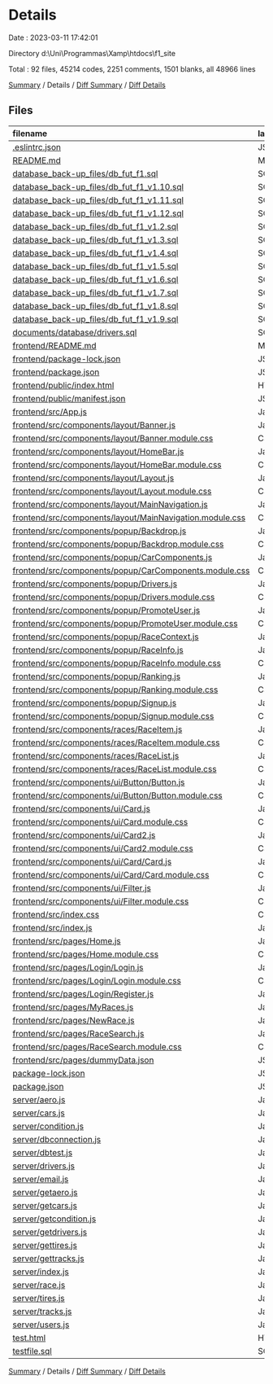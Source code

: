 # Details

Date : 2023-03-11 17:42:01

Directory d:\\Uni\\Programmas\\Xamp\\htdocs\\f1_site

Total : 92 files,  45214 codes, 2251 comments, 1501 blanks, all 48966 lines

[Summary](results.md) / Details / [Diff Summary](diff.md) / [Diff Details](diff-details.md)

## Files
| filename | language | code | comment | blank | total |
| :--- | :--- | ---: | ---: | ---: | ---: |
| [.eslintrc.json](/.eslintrc.json) | JSON | 21 | 0 | 1 | 22 |
| [README.md](/README.md) | Markdown | 14 | 0 | 6 | 20 |
| [database_back-up_files/db_fut_f1.sql](/database_back-up_files/db_fut_f1.sql) | SQL | 283 | 125 | 62 | 470 |
| [database_back-up_files/db_fut_f1_v1.10.sql](/database_back-up_files/db_fut_f1_v1.10.sql) | SQL | 434 | 143 | 74 | 651 |
| [database_back-up_files/db_fut_f1_v1.11.sql](/database_back-up_files/db_fut_f1_v1.11.sql) | SQL | 448 | 156 | 80 | 684 |
| [database_back-up_files/db_fut_f1_v1.12.sql](/database_back-up_files/db_fut_f1_v1.12.sql) | SQL | 457 | 159 | 82 | 698 |
| [database_back-up_files/db_fut_f1_v1.2.sql](/database_back-up_files/db_fut_f1_v1.2.sql) | SQL | 304 | 134 | 68 | 506 |
| [database_back-up_files/db_fut_f1_v1.3.sql](/database_back-up_files/db_fut_f1_v1.3.sql) | SQL | 349 | 134 | 68 | 551 |
| [database_back-up_files/db_fut_f1_v1.4.sql](/database_back-up_files/db_fut_f1_v1.4.sql) | SQL | 430 | 137 | 70 | 637 |
| [database_back-up_files/db_fut_f1_v1.5.sql](/database_back-up_files/db_fut_f1_v1.5.sql) | SQL | 431 | 137 | 70 | 638 |
| [database_back-up_files/db_fut_f1_v1.6.sql](/database_back-up_files/db_fut_f1_v1.6.sql) | SQL | 411 | 137 | 70 | 618 |
| [database_back-up_files/db_fut_f1_v1.7.sql](/database_back-up_files/db_fut_f1_v1.7.sql) | SQL | 427 | 143 | 74 | 644 |
| [database_back-up_files/db_fut_f1_v1.8.sql](/database_back-up_files/db_fut_f1_v1.8.sql) | SQL | 429 | 143 | 74 | 646 |
| [database_back-up_files/db_fut_f1_v1.9.sql](/database_back-up_files/db_fut_f1_v1.9.sql) | SQL | 430 | 143 | 74 | 647 |
| [documents/database/drivers.sql](/documents/database/drivers.sql) | SQL | 137 | 30 | 15 | 182 |
| [frontend/README.md](/frontend/README.md) | Markdown | 38 | 0 | 33 | 71 |
| [frontend/package-lock.json](/frontend/package-lock.json) | JSON | 29,492 | 0 | 1 | 29,493 |
| [frontend/package.json](/frontend/package.json) | JSON | 46 | 0 | 1 | 47 |
| [frontend/public/index.html](/frontend/public/index.html) | HTML | 20 | 22 | 1 | 43 |
| [frontend/public/manifest.json](/frontend/public/manifest.json) | JSON | 25 | 0 | 1 | 26 |
| [frontend/src/App.js](/frontend/src/App.js) | JavaScript | 177 | 7 | 5 | 189 |
| [frontend/src/components/layout/Banner.js](/frontend/src/components/layout/Banner.js) | JavaScript | 13 | 0 | 1 | 14 |
| [frontend/src/components/layout/Banner.module.css](/frontend/src/components/layout/Banner.module.css) | CSS | 7 | 0 | 1 | 8 |
| [frontend/src/components/layout/HomeBar.js](/frontend/src/components/layout/HomeBar.js) | JavaScript | 20 | 0 | 3 | 23 |
| [frontend/src/components/layout/HomeBar.module.css](/frontend/src/components/layout/HomeBar.module.css) | CSS | 66 | 1 | 11 | 78 |
| [frontend/src/components/layout/Layout.js](/frontend/src/components/layout/Layout.js) | JavaScript | 17 | 0 | 2 | 19 |
| [frontend/src/components/layout/Layout.module.css](/frontend/src/components/layout/Layout.module.css) | CSS | 12 | 0 | 2 | 14 |
| [frontend/src/components/layout/MainNavigation.js](/frontend/src/components/layout/MainNavigation.js) | JavaScript | 34 | 0 | 1 | 35 |
| [frontend/src/components/layout/MainNavigation.module.css](/frontend/src/components/layout/MainNavigation.module.css) | CSS | 74 | 0 | 12 | 86 |
| [frontend/src/components/popup/Backdrop.js](/frontend/src/components/popup/Backdrop.js) | JavaScript | 5 | 0 | 1 | 6 |
| [frontend/src/components/popup/Backdrop.module.css](/frontend/src/components/popup/Backdrop.module.css) | CSS | 10 | 0 | 1 | 11 |
| [frontend/src/components/popup/CarComponents.js](/frontend/src/components/popup/CarComponents.js) | JavaScript | 247 | 10 | 13 | 270 |
| [frontend/src/components/popup/CarComponents.module.css](/frontend/src/components/popup/CarComponents.module.css) | CSS | 134 | 8 | 15 | 157 |
| [frontend/src/components/popup/Drivers.js](/frontend/src/components/popup/Drivers.js) | JavaScript | 0 | 83 | 7 | 90 |
| [frontend/src/components/popup/Drivers.module.css](/frontend/src/components/popup/Drivers.module.css) | CSS | 34 | 6 | 5 | 45 |
| [frontend/src/components/popup/PromoteUser.js](/frontend/src/components/popup/PromoteUser.js) | JavaScript | 67 | 0 | 7 | 74 |
| [frontend/src/components/popup/PromoteUser.module.css](/frontend/src/components/popup/PromoteUser.module.css) | CSS | 41 | 0 | 4 | 45 |
| [frontend/src/components/popup/RaceContext.js](/frontend/src/components/popup/RaceContext.js) | JavaScript | 2 | 0 | 1 | 3 |
| [frontend/src/components/popup/RaceInfo.js](/frontend/src/components/popup/RaceInfo.js) | JavaScript | 29 | 0 | 2 | 31 |
| [frontend/src/components/popup/RaceInfo.module.css](/frontend/src/components/popup/RaceInfo.module.css) | CSS | 39 | 1 | 2 | 42 |
| [frontend/src/components/popup/Ranking.js](/frontend/src/components/popup/Ranking.js) | JavaScript | 33 | 1 | 8 | 42 |
| [frontend/src/components/popup/Ranking.module.css](/frontend/src/components/popup/Ranking.module.css) | CSS | 25 | 0 | 2 | 27 |
| [frontend/src/components/popup/Signup.js](/frontend/src/components/popup/Signup.js) | JavaScript | 85 | 3 | 5 | 93 |
| [frontend/src/components/popup/Signup.module.css](/frontend/src/components/popup/Signup.module.css) | CSS | 88 | 4 | 8 | 100 |
| [frontend/src/components/races/RaceItem.js](/frontend/src/components/races/RaceItem.js) | JavaScript | 408 | 21 | 26 | 455 |
| [frontend/src/components/races/RaceItem.module.css](/frontend/src/components/races/RaceItem.module.css) | CSS | 86 | 5 | 10 | 101 |
| [frontend/src/components/races/RaceList.js](/frontend/src/components/races/RaceList.js) | JavaScript | 35 | 1 | 4 | 40 |
| [frontend/src/components/races/RaceList.module.css](/frontend/src/components/races/RaceList.module.css) | CSS | 8 | 0 | 1 | 9 |
| [frontend/src/components/ui/Button/Button.js](/frontend/src/components/ui/Button/Button.js) | JavaScript | 15 | 0 | 4 | 19 |
| [frontend/src/components/ui/Button/Button.module.css](/frontend/src/components/ui/Button/Button.module.css) | CSS | 50 | 0 | 4 | 54 |
| [frontend/src/components/ui/Card.js](/frontend/src/components/ui/Card.js) | JavaScript | 5 | 0 | 3 | 8 |
| [frontend/src/components/ui/Card.module.css](/frontend/src/components/ui/Card.module.css) | CSS | 5 | 0 | 1 | 6 |
| [frontend/src/components/ui/Card2.js](/frontend/src/components/ui/Card2.js) | JavaScript | 5 | 0 | 3 | 8 |
| [frontend/src/components/ui/Card2.module.css](/frontend/src/components/ui/Card2.module.css) | CSS | 5 | 0 | 1 | 6 |
| [frontend/src/components/ui/Card/Card.js](/frontend/src/components/ui/Card/Card.js) | JavaScript | 10 | 0 | 4 | 14 |
| [frontend/src/components/ui/Card/Card.module.css](/frontend/src/components/ui/Card/Card.module.css) | CSS | 5 | 0 | 1 | 6 |
| [frontend/src/components/ui/Filter.js](/frontend/src/components/ui/Filter.js) | JavaScript | 57 | 0 | 3 | 60 |
| [frontend/src/components/ui/Filter.module.css](/frontend/src/components/ui/Filter.module.css) | CSS | 87 | 1 | 10 | 98 |
| [frontend/src/index.css](/frontend/src/index.css) | CSS | 16 | 0 | 4 | 20 |
| [frontend/src/index.js](/frontend/src/index.js) | JavaScript | 11 | 0 | 3 | 14 |
| [frontend/src/pages/Home.js](/frontend/src/pages/Home.js) | JavaScript | 35 | 0 | 3 | 38 |
| [frontend/src/pages/Home.module.css](/frontend/src/pages/Home.module.css) | CSS | 70 | 1 | 9 | 80 |
| [frontend/src/pages/Login/Login.js](/frontend/src/pages/Login/Login.js) | JavaScript | 89 | 5 | 7 | 101 |
| [frontend/src/pages/Login/Login.module.css](/frontend/src/pages/Login/Login.module.css) | CSS | 106 | 3 | 11 | 120 |
| [frontend/src/pages/Login/Register.js](/frontend/src/pages/Login/Register.js) | JavaScript | 147 | 4 | 12 | 163 |
| [frontend/src/pages/MyRaces.js](/frontend/src/pages/MyRaces.js) | JavaScript | 68 | 2 | 8 | 78 |
| [frontend/src/pages/NewRace.js](/frontend/src/pages/NewRace.js) | JavaScript | 229 | 9 | 13 | 251 |
| [frontend/src/pages/RaceSearch.js](/frontend/src/pages/RaceSearch.js) | JavaScript | 78 | 5 | 8 | 91 |
| [frontend/src/pages/RaceSearch.module.css](/frontend/src/pages/RaceSearch.module.css) | CSS | 0 | 4 | 1 | 5 |
| [frontend/src/pages/dummyData.json](/frontend/src/pages/dummyData.json) | JSON | 10 | 0 | 1 | 11 |
| [package-lock.json](/package-lock.json) | JSON | 5,980 | 0 | 1 | 5,981 |
| [package.json](/package.json) | JSON | 19 | 0 | 1 | 20 |
| [server/aero.js](/server/aero.js) | JavaScript | 41 | 17 | 7 | 65 |
| [server/cars.js](/server/cars.js) | JavaScript | 41 | 18 | 8 | 67 |
| [server/condition.js](/server/condition.js) | JavaScript | 21 | 12 | 6 | 39 |
| [server/dbconnection.js](/server/dbconnection.js) | JavaScript | 9 | 20 | 6 | 35 |
| [server/dbtest.js](/server/dbtest.js) | JavaScript | 35 | 2 | 7 | 44 |
| [server/drivers.js](/server/drivers.js) | JavaScript | 52 | 21 | 9 | 82 |
| [server/email.js](/server/email.js) | JavaScript | 0 | 0 | 1 | 1 |
| [server/getaero.js](/server/getaero.js) | JavaScript | 80 | 24 | 18 | 122 |
| [server/getcars.js](/server/getcars.js) | JavaScript | 80 | 24 | 19 | 123 |
| [server/getcondition.js](/server/getcondition.js) | JavaScript | 41 | 12 | 10 | 63 |
| [server/getdrivers.js](/server/getdrivers.js) | JavaScript | 98 | 22 | 26 | 146 |
| [server/gettires.js](/server/gettires.js) | JavaScript | 81 | 26 | 20 | 127 |
| [server/gettracks.js](/server/gettracks.js) | JavaScript | 80 | 24 | 19 | 123 |
| [server/index.js](/server/index.js) | JavaScript | 45 | 4 | 10 | 59 |
| [server/race.js](/server/race.js) | JavaScript | 689 | 54 | 89 | 832 |
| [server/tires.js](/server/tires.js) | JavaScript | 41 | 19 | 9 | 69 |
| [server/tracks.js](/server/tracks.js) | JavaScript | 41 | 18 | 6 | 65 |
| [server/users.js](/server/users.js) | JavaScript | 195 | 6 | 20 | 221 |
| [test.html](/test.html) | HTML | 9 | 0 | 3 | 12 |
| [testfile.sql](/testfile.sql) | SQL | 11 | 0 | 7 | 18 |

[Summary](results.md) / Details / [Diff Summary](diff.md) / [Diff Details](diff-details.md)